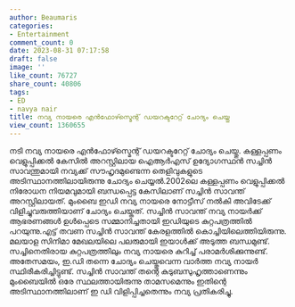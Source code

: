 ```yaml
---
author: Beaumaris
categories:
- Entertainment
comment_count: 0
date: 2023-08-31 07:17:58
draft: false
image: ''
like_count: 76727
share_count: 40806
tags:
- ED
- navya nair
title: നവ്യ നായരെ എൻഫോഴ്സ്മെന്റ് ഡയറക്ടറേറ്റ് ചോദ്യം ചെയ്തു
view_count: 1360655
---
```


നടി നവ്യ നായരെ എൻഫോഴ്സ്മെന്റ് ഡയറക്ടറേറ്റ് ചോദ്യം ചെയ്തു. കള്ളപ്പണം വെളുപ്പിക്കല്‍ കേസില്‍ അറസ്റ്റിലായ ഐആര്‍എസ് ഉദ്യോഗസ്ഥൻ സച്ചിൻ സാവന്തുമായി നവ്യക്ക് സൗഹൃദമുണ്ടെന്ന തെളിവുകളുടെ അടിസ്ഥാനത്തിലായിരുന്നു ചോദ്യം ചെയ്യല്‍.2002ലെ കള്ളപ്പണം വെളുപ്പിക്കല്‍ നിരോധന നിയമവുമായി ബന്ധപ്പെട്ട കേസിലാണ് സച്ചിൻ സാവന്ത് അറസ്റ്റിലായത്. മുംബൈ ഇഡി നവ്യ നായരെ നോട്ടീസ് നല്‍കി അവിടേക്ക് വിളിച്ചുവരുത്തിയാണ് ചോദ്യം ചെയ്തത്. സച്ചിന്‍ സാവന്ത് നവ്യ നായര്‍ക്ക് ആഭരണങ്ങള്‍ ഉൾപ്പെടെ സമ്മാനിച്ചതായി ഇഡിയുടെ കുറ്റപത്രത്തില്‍ പറയുന്നു.എട്ട് തവണ സച്ചിന്‍ സാവന്ത് കേരളത്തിൽ കൊച്ചിയിലെത്തിയിരുന്നു. മലയാള സിനിമാ മേഖലയിലെ പലരുമായി ഇയാള്‍ക്ക് അടുത്ത ബന്ധമുണ്ട്. സച്ചിനെതിരായ കുറ്റപത്രത്തിലും നവ്യ നായരെ കുറിച്ച് പരാമര്‍ശിക്കുന്നുണ്ട്. അതേസമയം, ഇ.ഡി തന്നെ ചോദ്യം ചെയ്തുവെന്ന വാര്‍ത്ത നവ്യ നായര്‍ സ്ഥിരീകരിച്ചിട്ടുണ്ട്. സച്ചിന്‍ സാവന്ത് തന്റെ കുടുബസുഹൃത്താണെന്നും മുംബൈയില്‍ ഒരേ സ്ഥലത്തായിരുന്നു താമസമെന്നും ഇതിന്റെ അടിസ്ഥാനത്തിലാണ് ഇ ഡി വിളിപ്പിച്ചതെന്നും നവ്യ പ്രതികരിച്ചു.